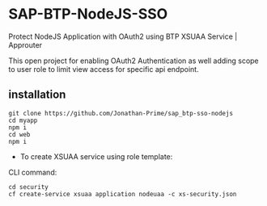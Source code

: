 # SAP-BTP-NodeJS-SSO
Protect NodeJS Application with OAuth2 using BTP XSUAA Service | Approuter

This open project for enabling OAuth2 Authentication as well adding scope to user role to limit view access for specific api endpoint.

## installation
```
git clone https://github.com/Jonathan-Prime/sap_btp-sso-nodejs
cd myapp
npm i
cd web
npm i
```
* To create XSUAA service using role template: 

CLI command:
```
cd security
cf create-service xsuaa application nodeuaa -c xs-security.json
```

